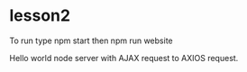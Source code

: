 # lesson2
To run type npm start then npm run website

Hello world node server with AJAX request to AXIOS request. 
